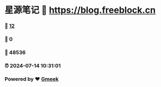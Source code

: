 # 星源笔记 :link: https://blog.freeblock.cn 
### :page_facing_up: [12](https://blog.freeblock.cn/tag.html) 
### :speech_balloon: 0 
### :hibiscus: 48536 
### :alarm_clock: 2024-07-14 10:31:01 
### Powered by :heart: [Gmeek](https://github.com/Meekdai/Gmeek)
